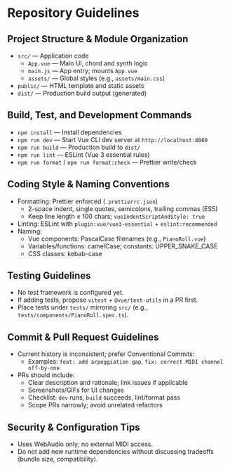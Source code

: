 # Repository Guidelines

## Project Structure & Module Organization
- `src/` — Application code
  - `App.vue` — Main UI, chord and synth logic
  - `main.js` — App entry; mounts `App.vue`
  - `assets/` — Global styles (e.g., `assets/main.css`)
- `public/` — HTML template and static assets
- `dist/` — Production build output (generated)

## Build, Test, and Development Commands
- `npm install` — Install dependencies
- `npm run dev` — Start Vue CLI dev server at `http://localhost:8080`
- `npm run build` — Production build to `dist/`
- `npm run lint` — ESLint (Vue 3 essential rules)
- `npm run format` / `npm run format:check` — Prettier write/check

## Coding Style & Naming Conventions
- Formatting: Prettier enforced (`.prettierrc.json`)
  - 2-space indent, single quotes, semicolons, trailing commas (ES5)
  - Keep line length ≤ 100 chars; `vueIndentScriptAndStyle: true`
- Linting: ESLint with `plugin:vue/vue3-essential` + `eslint:recommended`
- Naming:
  - Vue components: PascalCase filenames (e.g., `PianoRoll.vue`)
  - Variables/functions: camelCase; constants: UPPER_SNAKE_CASE
  - CSS classes: kebab-case

## Testing Guidelines
- No test framework is configured yet.
- If adding tests, propose `vitest` + `@vue/test-utils` in a PR first.
- Place tests under `tests/` mirroring `src/` (e.g., `tests/components/PianoRoll.spec.ts`).

## Commit & Pull Request Guidelines
- Current history is inconsistent; prefer Conventional Commits:
  - Examples: `feat: add arpeggiation gap`, `fix: correct MIDI channel off-by-one`
- PRs should include:
  - Clear description and rationale; link issues if applicable
  - Screenshots/GIFs for UI changes
  - Checklist: `dev` runs, `build` succeeds, lint/format pass
  - Scope PRs narrowly; avoid unrelated refactors

## Security & Configuration Tips
- Uses WebAudio only; no external MIDI access.
- Do not add new runtime dependencies without discussing tradeoffs (bundle size, compatibility).
